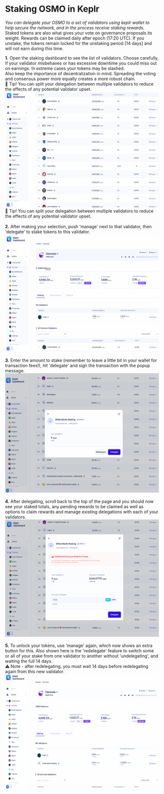 # Staking OSMO in Keplr

*You can delegate your OSMO to a set of validators using keplr wallet to help secure the network, and in the process receive staking rewards.*
<br>
Staked tokens are also what gives your vote on governance proposals its weight. Rewards can be claimed daily after epoch (17:20 UTC). If you unstake, the tokens remain locked for the unstaking period [14 days] and will not earn during this time.
<br>

**1.**
Open the staking dashboard to see the list of validators. Choose carefully, if your validator misbehaves or has excessive downtime you could miss out on earnings. In extreme cases your tokens may be slashed.<br>
Also keep the importance of decentralization in mind. Spreading the voting and consensus power more equally creates a more robust chain.
‍<br>
🧪 Tip! You can split your delegation between multiple validators to reduce the effects of any potential validator upset.
![](https://github.com/osmo-support-lab/guides-and-info/blob/main/guide-images/staking/1.png?raw=true)
🧪 Tip! You can split your delegation between multiple validators to reduce the effects of any potential validator upset.
<br><br>
**2.**
After making your selection, push 'manage' next to that validator, then 'delegate' to stake tokens to this validator.
![](https://github.com/osmo-support-lab/guides-and-info/blob/main/guide-images/staking/2.png?raw=true)
<br><br>
**3.**
Enter the amount to stake (remember to leave a little bit in your wallet for transaction fees!), hit 'delegate' and sign the transaction with the popup message.
![](https://github.com/osmo-support-lab/guides-and-info/blob/main/guide-images/staking/3.png?raw=true)
<br><br>
**4.**
After delegating, scroll back to the top of the page and you should now see your staked totals, any pending rewards to be claimed as well as options to claim rewards and manage existing delegations with each of your validators.
![](https://github.com/osmo-support-lab/guides-and-info/blob/main/guide-images/staking/4.png?raw=true)
<br><br>
**5.**
To unlock your tokens, use 'manage' again, which now shows an extra button for this. Also shown here is the 'redelegate' feature to switch some or all of your stake from one validator to another without 'undelegating', and waiting the full 14 days.<br>
⚠️ Note - after redelegating, you must wait 14 days before redelegating again from this new validator.
![](https://github.com/osmo-support-lab/guides-and-info/blob/main/guide-images/staking/5.png?raw=true)
<br>
